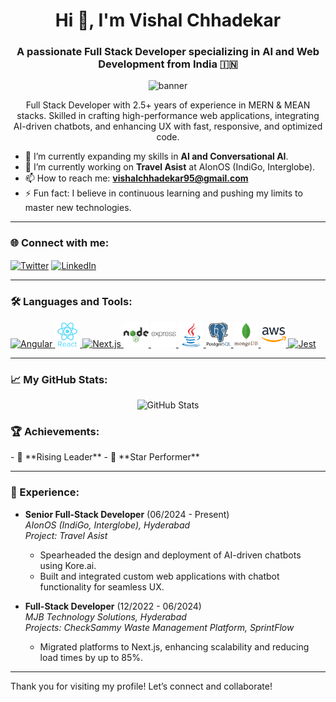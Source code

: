 <h1 align="center">Hi 👋, I'm Vishal Chhadekar</h1>
<h3 align="center">A passionate Full Stack Developer specializing in AI and Web Development from India 🇮🇳</h3>

<p align="center">
  <img src="https://user-images.githubusercontent.com/xxxx/banner.png" alt="banner" width="800" />
</p>

<p align="center">
  Full Stack Developer with 2.5+ years of experience in MERN & MEAN stacks. Skilled in crafting high-performance web applications, integrating AI-driven chatbots, and enhancing UX with fast, responsive, and optimized code.
</p>

- 🌱 I’m currently expanding my skills in **AI and Conversational AI**.
- 🔭 I’m currently working on **Travel Asist** at AIonOS (IndiGo, Interglobe).
- 📫 How to reach me: **vishalchhadekar95@gmail.com**
- ⚡ Fun fact: I believe in continuous learning and pushing my limits to master new technologies.

---

<h3 align="left">🌐 Connect with me:</h3>
<p align="left">
  <a href="https://twitter.com/vishalchhadekar" target="_blank"><img align="center" src="https://raw.githubusercontent.com/rahuldkjain/github-profile-readme-generator/master/src/images/icons/Social/twitter.svg" alt="Twitter" height="30" width="40" /></a>
  <a href="https://linkedin.com/in/vishal-chhadekar-ba390a308" target="_blank"><img align="center" src="https://raw.githubusercontent.com/rahuldkjain/github-profile-readme-generator/master/src/images/icons/Social/linked-in-alt.svg" alt="LinkedIn" height="30" width="40" /></a>
</p>

---

<h3 align="left">🛠️ Languages and Tools:</h3>
<p align="left"> 
  <a href="https://angular.io" target="_blank" rel="noreferrer"> <img src="https://angular.io/assets/images/logos/angular/angular.svg" alt="Angular" width="40" height="40"/> </a>
  <a href="https://reactjs.org/" target="_blank" rel="noreferrer"> <img src="https://raw.githubusercontent.com/devicons/devicon/master/icons/react/react-original-wordmark.svg" alt="React" width="40" height="40"/> </a>
  <a href="https://nextjs.org/" target="_blank" rel="noreferrer"> <img src="https://cdn.worldvectorlogo.com/logos/nextjs-2.svg" alt="Next.js" width="40" height="40"/> </a>
  <a href="https://nodejs.org" target="_blank" rel="noreferrer"> <img src="https://raw.githubusercontent.com/devicons/devicon/master/icons/nodejs/nodejs-original-wordmark.svg" alt="Node.js" width="40" height="40"/> </a>
  <a href="https://expressjs.com" target="_blank" rel="noreferrer"> <img src="https://raw.githubusercontent.com/devicons/devicon/master/icons/express/express-original-wordmark.svg" alt="Express" width="40" height="40"/> </a>
  <a href="https://www.java.com" target="_blank" rel="noreferrer"> <img src="https://raw.githubusercontent.com/devicons/devicon/master/icons/java/java-original.svg" alt="Java" width="40" height="40"/> </a>
  <a href="https://www.postgresql.org" target="_blank" rel="noreferrer"> <img src="https://raw.githubusercontent.com/devicons/devicon/master/icons/postgresql/postgresql-original-wordmark.svg" alt="PostgreSQL" width="40" height="40"/> </a>
  <a href="https://www.mongodb.com/" target="_blank" rel="noreferrer"> <img src="https://raw.githubusercontent.com/devicons/devicon/master/icons/mongodb/mongodb-original-wordmark.svg" alt="MongoDB" width="40" height="40"/> </a>
  <a href="https://aws.amazon.com" target="_blank" rel="noreferrer"> <img src="https://raw.githubusercontent.com/devicons/devicon/master/icons/amazonwebservices/amazonwebservices-original-wordmark.svg" alt="AWS" width="40" height="40"/> </a>
  <a href="https://jestjs.io" target="_blank" rel="noreferrer"> <img src="https://www.vectorlogo.zone/logos/jestjsio/jestjsio-icon.svg" alt="Jest" width="40" height="40"/> </a>
</p>

---

<h3 align="left">📈 My GitHub Stats:</h3>
<p align="center">
  <img src="https://github-readme-stats.vercel.app/api?username=VishalChhadekar&show_icons=true&theme=radical" alt="GitHub Stats" />
</p>

<h3 align="left">🏆 Achievements:</h3>
- 🌟 **Rising Leader**  
- 🌟 **Star Performer**

---

<h3 align="left">💼 Experience:</h3>

- **Senior Full-Stack Developer** (06/2024 - Present)  
  *AIonOS (IndiGo, Interglobe), Hyderabad*  
  *Project: Travel Asist*  
  - Spearheaded the design and deployment of AI-driven chatbots using Kore.ai.
  - Built and integrated custom web applications with chatbot functionality for seamless UX.

- **Full-Stack Developer** (12/2022 - 06/2024)  
  *MJB Technology Solutions, Hyderabad*  
  *Projects: CheckSammy Waste Management Platform, SprintFlow*  
  - Migrated platforms to Next.js, enhancing scalability and reducing load times by up to 85%.

---

Thank you for visiting my profile! Let’s connect and collaborate!
